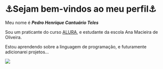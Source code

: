# ⚓Sejam bem-vindos ao meu perfil⚓

Meu nome é _**Pedro Henrique Cantuário Teles**_

Sou um praticante do curso [ALURA](https://www.alura.com.br), e estudante da escola Ana Macieira de Oliveira.

Estou aprendendo sobre a linguagem de programação, e futuramente adicionarei projetos...

![](https://media.tenor.com/hbiKUexSQmMAAAAM/renato-augusto.gif)

